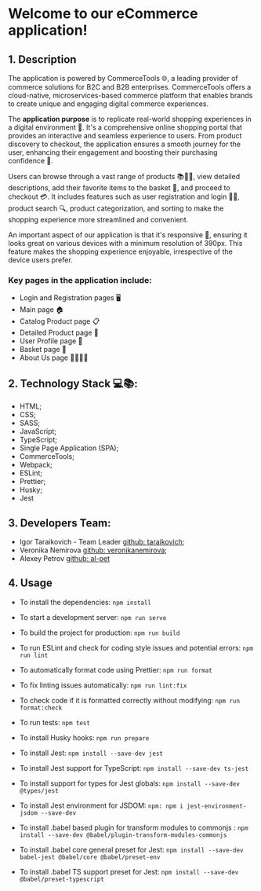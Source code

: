 # Welcome to our eCommerce application!

## 1. Description

The application is powered by CommerceTools 🌐, a leading provider of commerce solutions for B2C and B2B enterprises. CommerceTools offers a cloud-native, microservices-based commerce platform that enables brands to create unique and engaging digital commerce experiences.

The **application purpose** is to replicate real-world shopping experiences in a digital environment 🏪. It's a comprehensive online shopping portal that provides an interactive and seamless experience to users. From product discovery to checkout, the application ensures a smooth journey for the user, enhancing their engagement and boosting their purchasing confidence 🚀.

Users can browse through a vast range of products 📚👗👟, view detailed descriptions, add their favorite items to the basket 🛒, and proceed to checkout 💳. It includes features such as user registration and login 📝🔐, product search 🔍, product categorization, and sorting to make the shopping experience more streamlined and convenient.

An important aspect of our application is that it's responsive 📲, ensuring it looks great on various devices with a minimum resolution of 390px. This feature makes the shopping experience enjoyable, irrespective of the device users prefer.

### Key pages in the application include:

- Login and Registration pages 🖥️
- Main page 🏠
- Catalog Product page 📋
- Detailed Product page 🔎
- User Profile page 👤
- Basket page 🛒
- About Us page 🙋‍♂️🙋‍♀️

## 2. Technology Stack 💻📚:

- HTML;
- CSS;
- SASS;
- JavaScript;
- TypeScript;
- Single Page Application (SPA);
- CommerceTools;
- Webpack;
- ESLint;
- Prettier;
- Husky;
- Jest

## 3. Developers Team:

- Igor Taraikovich - Team Leader [github: taraikovich](https://github.com/taraikovich);
- Veronika Nemirova [github: veronikanemirova](https://github.com/veronikanemirova);
- Alexey Petrov [github: al-pet](https://github.com/al-pet)

## 4. Usage

- To install the dependencies: `npm install`

- To start a development server: `npm run serve`

- To build the project for production: `npm run build`

- To run ESLint and check for coding style issues and potential errors: `npm run lint`

- To automatically format code using Prettier: `npm run format`

- To fix linting issues automatically: `npm run lint:fix`

- To check code if it is formatted correctly without modifying: `npm run format:check`

- To run tests: `npm test`

- To install Husky hooks: `npm run prepare`

- To install Jest: `npm install --save-dev jest`

- To install Jest support for TypeScript: `npm install --save-dev ts-jest`

- To install support for types for Jest globals: `npm install --save-dev @types/jest`

- To install Jest environment for JSDOM: `npm: npm i jest-environment-jsdom --save-dev`

- To install .babel based plugin for transform modules to commonjs : `npm install --save-dev @babel/plugin-transform-modules-commonjs`

- To install .babel core general preset for Jest: `npm install --save-dev babel-jest @babel/core @babel/preset-env`

- To install .babel TS support preset for Jest: `npm install --save-dev @babel/preset-typescript`
